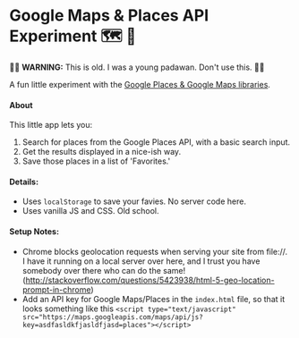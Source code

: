 # Google Maps & Places API Experiment 🗺 📍

🚧🚧 **WARNING:** This is old. I was a young padawan. Don't use this. 🚧🚧

A fun little experiment with the [Google Places & Google Maps libraries](https://developers.google.com/maps/documentation/javascript/places).


#### About
This little app lets you:

1. Search for places from the Google Places API, with a basic search input.
2. Get the results displayed in a nice-ish way.
3. Save those places in a list of 'Favorites.'

#### Details:

- Uses `localStorage` to save your favies. No server code here.
- Uses vanilla JS and CSS. Old school.

#### Setup Notes:

- Chrome blocks geolocation requests when serving your site from file://. I have it running on a local server over here, and I trust you have somebody over there who can do the same!(http://stackoverflow.com/questions/5423938/html-5-geo-location-prompt-in-chrome)
- Add an API key for Google Maps/Places in the `index.html` file, so that it looks something like this `<script type="text/javascript" src="https://maps.googleapis.com/maps/api/js?key=asdfasldkfjasldfjasd=places"></script>`
